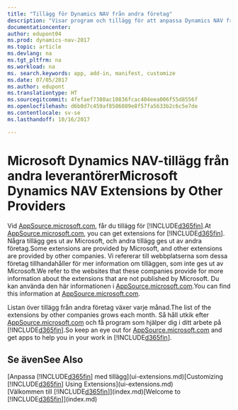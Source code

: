 ```yaml
---
title: "Tillägg för Dynamics NAV från andra företag"
description: "Visar program och tillägg för att anpassa Dynamics NAV från andra företag."
documentationcenter: 
author: edupont04
ms.prod: dynamics-nav-2017
ms.topic: article
ms.devlang: na
ms.tgt_pltfrm: na
ms.workload: na
ms. search.keywords: app, add-in, manifest, customize
ms.date: 07/05/2017
ms.author: edupont
ms.translationtype: HT
ms.sourcegitcommit: 4fefaef7380ac10836fcac404eea006f55d8556f
ms.openlocfilehash: d6b0d7c459af8506089e8f57fa5633b2c6c5e7de
ms.contentlocale: sv-se
ms.lasthandoff: 10/16/2017

---
```

# <a name="microsoft-dynamics-nav-extensions-by-other-providers"></a><span data-ttu-id="b6adf-103">Microsoft Dynamics NAV-tillägg från andra leverantörer</span><span class="sxs-lookup"><span data-stu-id="b6adf-103">Microsoft Dynamics NAV Extensions by Other Providers</span></span>
<span data-ttu-id="b6adf-104">Vid [AppSource.microsoft.com](https://appsource.microsoft.com/), får du tillägg för [!INCLUDE[d365fin](includes/d365fin_md.md)].</span><span class="sxs-lookup"><span data-stu-id="b6adf-104">At [AppSource.microsoft.com](https://appsource.microsoft.com/), you can get extensions for [!INCLUDE[d365fin](includes/d365fin_md.md)].</span></span> <span data-ttu-id="b6adf-105">Några tillägg ges ut av Microsoft, och andra tillägg ges ut av andra företag.</span><span class="sxs-lookup"><span data-stu-id="b6adf-105">Some extensions are provided by Microsoft, and other extensions are provided by other companies.</span></span> <span data-ttu-id="b6adf-106">Vi refererar till webbplatserna som dessa företag tillhandahåller för mer information om tilläggen, som inte ges ut av Microsoft.</span><span class="sxs-lookup"><span data-stu-id="b6adf-106">We refer to the websites that these companies provide for more information about the extensions that are not published by Microsoft.</span></span> <span data-ttu-id="b6adf-107">Du kan använda den här informationen i [AppSource.microsoft.com](https://appsource.microsoft.com/en-us/marketplace/apps?product=dynamics-365%3Bdynamics-365-for-financials&page=1).</span><span class="sxs-lookup"><span data-stu-id="b6adf-107">You can find this information at [AppSource.microsoft.com](https://appsource.microsoft.com/en-us/marketplace/apps?product=dynamics-365%3Bdynamics-365-for-financials&page=1).</span></span>  

<span data-ttu-id="b6adf-108">Listan över tillägg från andra företag växer varje månad.</span><span class="sxs-lookup"><span data-stu-id="b6adf-108">The list of the extensions by other companies grows each month.</span></span> <span data-ttu-id="b6adf-109">Så håll utkik efter [AppSource.microsoft.com](https://appsource.microsoft.com/en-us/marketplace/apps?product=dynamics-365%3Bdynamics-365-for-financials&page=1) och få program som hjälper dig i ditt arbete på [!INCLUDE[d365fin](includes/d365fin_md.md)].</span><span class="sxs-lookup"><span data-stu-id="b6adf-109">So keep an eye out for [AppSource.microsoft.com](https://appsource.microsoft.com/en-us/marketplace/apps?product=dynamics-365%3Bdynamics-365-for-financials&page=1) and get apps to help you in your work in [!INCLUDE[d365fin](includes/d365fin_md.md)].</span></span>  

## <a name="see-also"></a><span data-ttu-id="b6adf-110">Se även</span><span class="sxs-lookup"><span data-stu-id="b6adf-110">See Also</span></span>
<span data-ttu-id="b6adf-111">[Anpassa [!INCLUDE[d365fin](includes/d365fin_md.md)] med tillägg](ui-extensions.md)</span><span class="sxs-lookup"><span data-stu-id="b6adf-111">[Customizing [!INCLUDE[d365fin](includes/d365fin_md.md)] Using Extensions](ui-extensions.md)</span></span>  
<span data-ttu-id="b6adf-112">[Välkommen till [!INCLUDE[d365fin](includes/d365fin_md.md)]](index.md)</span><span class="sxs-lookup"><span data-stu-id="b6adf-112">[Welcome to [!INCLUDE[d365fin](includes/d365fin_md.md)]](index.md)</span></span>  

